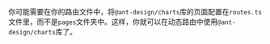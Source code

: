 你可能需要在你的路由文件中，将`@ant-design/charts`库的页面配置在`routes.ts`文件里，而不是`pages`文件夹中。这样，你就可以在动态路由中使用`@ant-design/charts`库了。
